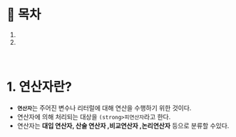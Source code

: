 # 🔖 목차

1.
2.

<br/>

# 1. 연산자란?

  - <code><strong>연산자</code></strong>는 주어진 변수나 리터럴에 대해 연산을 수행하기 위한 것이다.
  - 연산자에 의해 처리되는 대상을 <code>(strong>피연산자</code></strong>라고 한다.
  - 연산자는 **대입 연산자, 산술 연산자 ,비교연산자 ,논리연산자** 등으로 분류할 수있다.

